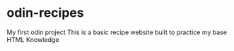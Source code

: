 # odin-recipes
My first odin project
This is a basic recipe website built to practice my base HTML Knowledge